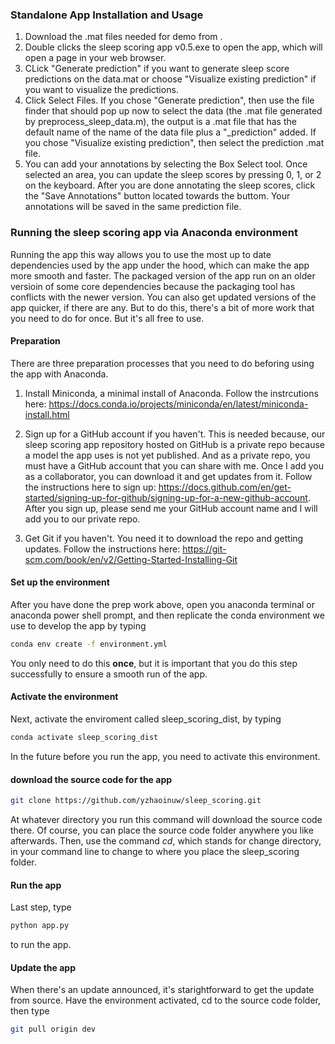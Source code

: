### Standalone App Installation and Usage
1. Download the .mat files needed for demo from [](https://uofr-my.sharepoint.com/:f:/r/personal/yzhao38_ur_rochester_edu/Documents/sleep_scoring_project?csf=1&web=1&e=Ex7jBK).
2. Double clicks the sleep scoring app v0.5.exe to open the app, which will open a page in your web browser.
3. CLick "Generate prediction" if you want to generate sleep score predictions on the data.mat or choose "Visualize existing prediction" if you want to visualize the predictions.
4. Click Select Files. If you chose "Generate prediction", then use the file finder that should pop up now to select the data (the .mat file generated by preprocess_sleep_data.m), the output is a .mat file that has the default name of the name of the data file plus a "_prediction" added. If you chose "Visualize existing prediction", then select the prediction .mat file.
5. You can add your annotations by selecting the Box Select tool. Once selected an area, you can update the sleep scores by pressing 0, 1, or 2 on the keyboard. After you are done annotating the sleep scores, click the "Save Annotations" button located towards the buttom. Your annotations will be saved in the same prediction file.

### Running the sleep scoring app via Anaconda environment
Running the app this way allows you to use the most up to date dependencies used by the app under the hood, which can make the app more smooth and faster. The packaged version of the app run on an older versioin of some core dependencies because the packaging tool has conflicts with the newer version. You can also get updated versions of the app quicker, if there are any. But to do this, there's a bit of more work that you need to do for once. But it's all free to use.

#### Preparation
There are three preparation processes that you need to do beforing using the app with Anaconda.

1. Install Miniconda, a minimal install of Anaconda. Follow the instrcutions here: https://docs.conda.io/projects/miniconda/en/latest/miniconda-install.html

2. Sign up for a GitHub account if you haven't. This is needed because, our sleep scoring app repository hosted on GitHub is a private repo because a model the app uses is not yet published. And as a private repo, you must have a GitHub account that you can share with me. Once I add you as a collaborator, you can download it and get updates from it. Follow the instructions here to sign up: https://docs.github.com/en/get-started/signing-up-for-github/signing-up-for-a-new-github-account. After you sign up, please send me your GitHub account name and I will add you to our private repo.

3. Get Git if you haven't. You need it to download the repo and getting updates. Follow the instructions here: https://git-scm.com/book/en/v2/Getting-Started-Installing-Git

#### Set up the environment
After you have done the prep work above, open you anaconda terminal or anaconda power shell prompt, and then replicate the conda environment we use to develop the app by typing
```bash
conda env create -f environment.yml
```
You only need to do this **once**, but it is important that you do this step successfully to ensure a smooth run of the app.

#### Activate  the environment
Next, activate the enviroment called sleep_scoring_dist, by typing
```bash
conda activate sleep_scoring_dist
```
In the future before you run the app, you need to activate this environment.

#### download the source code for the app
```bash
git clone https://github.com/yzhaoinuw/sleep_scoring.git
```
At whatever directory you run this command will download the source code there. Of course, you can place the source code folder anywhere you like afterwards. Then, use the command *cd*, which stands for change directory, in your command line to change to where you place the sleep_scoring folder. 

#### Run the app
Last step, type
```bash
python app.py
```
to run the app.

#### Update the app
When there's an update announced, it's starightforward to get the update from source. Have the environment activated, cd to the source code folder, then type
```bash
git pull origin dev
```
